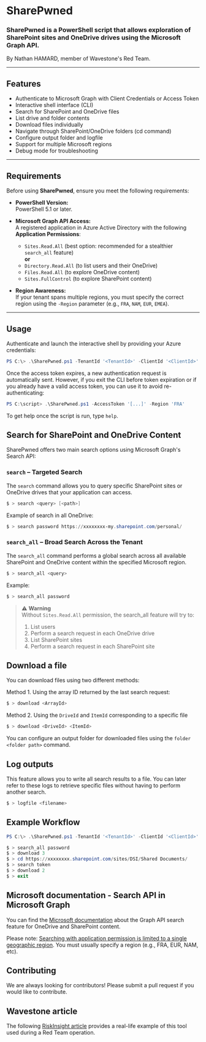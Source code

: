 # SharePwned

### SharePwned is a PowerShell script that allows exploration of SharePoint sites and OneDrive drives using the Microsoft Graph API.  
By Nathan HAMARD, member of Wavestone's Red Team.

---

## Features

- Authenticate to Microsoft Graph with Client Credentials or Access Token
- Interactive shell interface (CLI)
- Search for SharePoint and OneDrive files
- List drive and folder contents
- Download files individually
- Navigate through SharePoint/OneDrive folders (cd command)
- Configure output folder and logfile
- Support for multiple Microsoft regions
- Debug mode for troubleshooting

---

## Requirements

Before using **SharePwned**, ensure you meet the following requirements:

- **PowerShell Version:**  
  PowerShell 5.1 or later.

- **Microsoft Graph API Access:**  
  A registered application in Azure Active Directory with the following **Application Permissions**:
  - `Sites.Read.All` (best option: recommended for a stealthier `search_all` feature)
  <br>**or**<br>
  - `Directory.Read.All` (to list users and their OneDrive)
  - `Files.Read.All` (to explore OneDrive content)
  - `Sites.FullControl` (to explore SharePoint content)

- **Region Awareness:**  
  If your tenant spans multiple regions, you must specify the correct region using the `-Region` parameter (e.g., `FRA`, `NAM`, `EUR`, `EMEA`).

---

## Usage

Authenticate and launch the interactive shell by providing your Azure credentials:

```powershell
PS C:\> .\SharePwned.ps1 -TenantId '<TenantId>' -ClientId '<ClientId>' -ClientSecret '<ClientSecret>' -Region 'FRA'

```

Once the access token expires, a new authentication request is automatically sent.
However, if you exit the CLI before token expiration or if you already have a valid access token, you can use it to avoid re-authenticating:

```powershell
PS C:\script> .\SharePwned.ps1 -AccessToken '[...]' -Region 'FRA'
```

To get help once the script is run, type `help`.

## Search for SharePoint and OneDrive Content
SharePwned offers two main search options using Microsoft Graph's Search API:

### `search` – Targeted Search

The `search` command allows you to query specific SharePoint sites or OneDrive drives that your application can access.
```powershell
$ > search <query> [<path>]
```

Example of search in all OneDrive:
```powershell
$ > search password https://xxxxxxxx-my.sharepoint.com/personal/
```

### `search_all` – Broad Search Across the Tenant

The `search_all` command performs a global search across all available SharePoint and OneDrive content within the specified Microsoft region.
```powershell
$ > search_all <query>
```

Example:
```powershell
$ > search_all password
```

> ⚠️ **Warning**  
> Without `Sites.Read.All` permission, the search_all feature will try to:
> 1. List users
> 2. Perform a search request in each OneDrive drive
> 3. List SharePoint sites
> 4. Perform a search request in each SharePoint site


## Download a file
You can download files using two different methods:

Method 1. Using the array ID returned by the last search request:

```powershell
$ > download <ArrayId>
```

Method 2. Using the `DriveId` and `ItemId` corresponding to a specific file

```powershell
$ > download <DriveId> <ItemId>
```

You can configure an output folder for downloaded files using the `folder <folder path>` command.

## Log outputs
This feature allows you to write all search results to a file.
You can later refer to these logs to retrieve specific files without having to perform another search.

```powershell
$ > logfile <filename>
```

## Example Workflow
```powershell
PS C:\> .\SharePwned.ps1 -TenantId '<TenantId>' -ClientId '<ClientId>' -ClientSecret '<ClientSecret>' -Region 'EUR'

$ > search_all password
$ > download 3
$ > cd https://xxxxxxxx.sharepoint.com/sites/DSI/Shared Documents/
$ > search token
$ > download 2
$ > exit
```

## Microsoft documentation - Search API in Microsoft Graph
You can find the [Microsoft documentation](https://learn.microsoft.com/en-us/graph/search-concept-files#example-4-search-all-content-in-onedrive-and-sharepoint) about the Graph API search feature for OneDrive and SharePoint content. 

Please note: [Searching with application permission is limited to a single geographic region](https://learn.microsoft.com/en-us/graph/search-concept-searchall). You must usually specify a region (e.g., FRA, EUR, NAM, etc).

## Contributing
We are always looking for contributors!
Please submit a pull request if you would like to contribute.

## Wavestone article
The following [RiskInsight article](https://www.riskinsight-wavestone.com/) provides a real-life example of this tool used during a Red Team operation.

